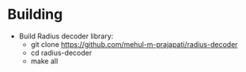 Building
====================
- Build Radius decoder library:
  * git clone https://github.com/mehul-m-prajapati/radius-decoder
  * cd radius-decoder
  * make all
